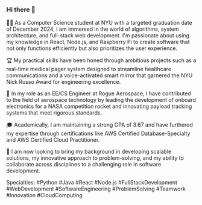 ### Hi there 👋
👨‍💻 As a Computer Science student at NYU with a targeted graduation date of December 2024, I am immersed in the world of algorithms, system architecture, and full-stack web development. I'm passionate about using my knowledge in React, Node.js, and Raspberry Pi to create software that not only functions efficiently but also prioritizes the user experience.

🏆 My practical skills have been honed through ambitious projects such as a real-time medical pager system designed to streamline healthcare communications and a voice-activated smart mirror that garnered the NYU Nick Russo Award for engineering excellence.

🚀 In my role as an EE/CS Engineer at Rogue Aerospace, I have contributed to the field of aerospace technology by leading the development of onboard electronics for a NASA competition rocket and innovating payload tracking systems that meet rigorous standards.

🎓 Academically, I am maintaining a strong GPA of 3.67 and have furthered my expertise through certifications like AWS Certified Database-Specialty and AWS Certified Cloud Practitioner.

💼 I am now looking to bring my background in developing scalable solutions, my innovative approach to problem-solving, and my ability to collaborate across disciplines to a challenging role in software development.

Specialties: #Python #Java #React #Node.js #FullStackDevelopment #WebDevelopment #SoftwareEngineering #ProblemSolving #Teamwork #Innovation #CloudComputing
